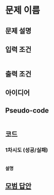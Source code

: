# 문제 이름

## 문제 설명

## 입력 조건

```

```

## 출력 조건

## 아이디어

## Pseudo-code

```

```

## 코드

### 1차시도 (성공/실패)

```python

```

#### 설명

## [모범 답안](https://github.com/ndb796/python-for-coding-test/blob/master/10/7.py)

```python

```